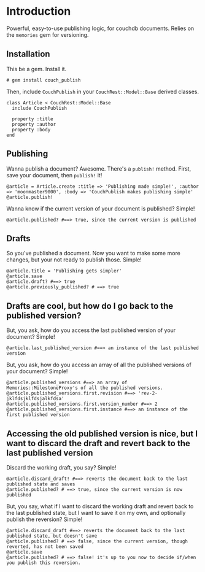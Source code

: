 # Introduction

Powerful, easy-to-use publishing logic, for couchdb documents. Relies on the `memories` gem for versioning. 

## Installation

This be a gem. Install it.

    # gem install couch_publish

Then, include `CouchPublish` in your `CouchRest::Model::Base` derived classes.

    class Article < CouchRest::Model::Base
      include CouchPublish

      property :title
      property :author
      property :body
    end
## Publishing

Wanna publish a document? Awesome. There's a `publish!` method. First, save your document, then `publish!` it!
  
    @article = Article.create :title => 'Publishing made simple!', :author => 'moonmaster9000', :body => 'CouchPublish makes publishing simple'
    @article.publish!

Wanna know if the current version of your document is published? Simple!

    @article.published? #==> true, since the current version is published

## Drafts

So you've published a document. Now you want to make some more changes, but your not ready to publish those. Simple!

    @article.title = 'Publishing gets simpler'
    @article.save
    @article.draft? #==> true
    @article.previously_published? # ==> true

## Drafts are cool, but how do I go back to the published version?

But, you ask, how do you access the last published version of your document? Simple!

    @article.last_published_version #==> an instance of the last published version

But, you ask, how do you access an array of all the published versions of your document? Simple!

    @article.published_versions #==> an array of Memories::MilestoneProxy's of all the published versions.  
    @article.published_versions.first.revision #==> 'rev-2-jklfdsjklfdsjalkfdsa'
    @article.published_versions.first.version_number #==> 2
    @article.published_versions.first.instance #==> an instance of the first published version

## Accessing the old published version is nice, but I want to discard the draft and revert back to the last published version

Discard the working draft, you say? Simple!

    @article.discard_draft! #==> reverts the document back to the last published state and saves
    @article.published? # ==> true, since the current version is now published
    
But, you say, what if I want to discard the working draft and revert back to the last published state, but I want to save it on my own, and optionally publish the reversion? Simple!

    @article.discard_draft #==> reverts the document back to the last published state, but doesn't save
    @article.published? # ==> false, since the current version, though reverted, has not been saved
    @article.save 
    @article.published? # ==> false! it's up to you now to decide if/when you publish this reversion.


